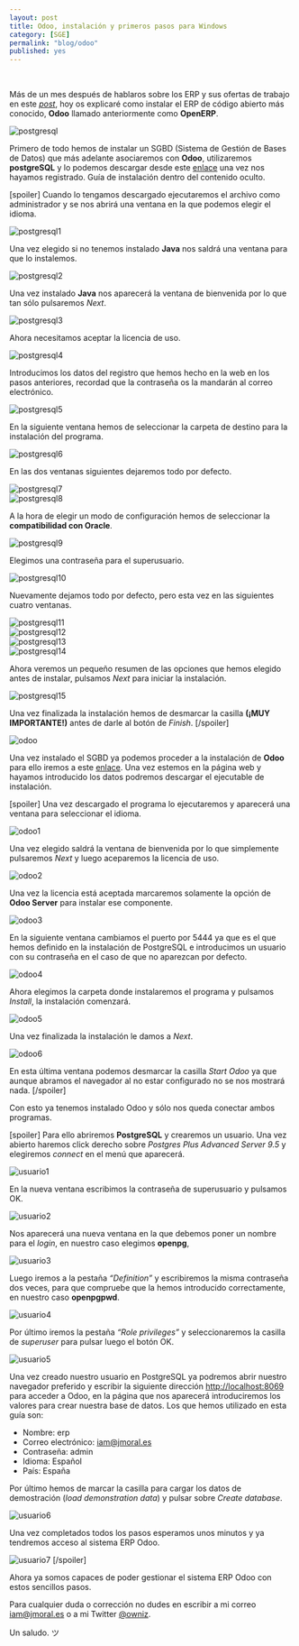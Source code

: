 ```yaml
---
layout: post
title: Odoo, instalación y primeros pasos para Windows
category: [SGE]
permalink: "blog/odoo"
published: yes
---
```


<br>

Más de un mes después de hablaros sobre los ERP y sus ofertas de trabajo en este [*post*](/blog/erp "ERP"), hoy os explicaré como instalar el ERP de código abierto más conocido, **Odoo** llamado anteriormente como **OpenERP**.

<img class="differentSize65" src="/assets/img/odoo/postgresql.png" alt="postgresql" style="margin:auto; display:block;">

Primero de todo hemos de instalar un SGBD (Sistema de Gestión de Bases de Datos) que más adelante asociaremos con **Odoo**, utilizaremos **postgreSQL** y lo podemos descargar desde este [enlace](http://www.enterprisedb.com/downloads/postgres-postgresql-downloads "PostgreSQL") una vez nos hayamos registrado. Guía de instalación dentro del contenido oculto.

[spoiler]
Cuando lo tengamos descargado ejecutaremos el archivo como administrador y se nos abrirá una ventana en la que podemos elegir el idioma.

<img class="differentSize40" src="/assets/img/odoo/postgresql/1.png" alt="postgresql1" style="margin:auto; display:block;">

Una vez elegido si no tenemos instalado **Java** nos saldrá una ventana para que lo instalemos.

<img class="differentSize65" src="/assets/img/odoo/postgresql/2.png" alt="postgresql2" style="margin:auto; display:block;">

Una vez instalado **Java** nos aparecerá la ventana de bienvenida por lo que tan sólo pulsaremos *Next*.

<img class="differentSize65" src="/assets/img/odoo/postgresql/3.png" alt="postgresql3" style="margin:auto; display:block;">

Ahora necesitamos aceptar la licencia de uso.

<img class="differentSize65" src="/assets/img/odoo/postgresql/4.png" alt="postgresql4" style="margin:auto; display:block;">

Introducimos los datos del registro que hemos hecho en la web en los pasos anteriores, recordad que la contraseña os la mandarán al correo electrónico.

<img class="differentSize65" src="/assets/img/odoo/postgresql/5.png" alt="postgresql5" style="margin:auto; display:block;">

En la siguiente ventana hemos de seleccionar la carpeta de destino para la instalación del programa.

<img class="differentSize65" src="/assets/img/odoo/postgresql/6.png" alt="postgresql6" style="margin:auto; display:block;">

En las dos ventanas siguientes dejaremos todo por defecto.

<img class="differentSize65" src="/assets/img/odoo/postgresql/7.png" alt="postgresql7" style="margin:auto; display:block;">

<img class="differentSize65" src="/assets/img/odoo/postgresql/8.png" alt="postgresql8" style="margin:auto; display:block;">

A la hora de elegir un modo de configuración hemos de seleccionar la **compatibilidad con Oracle**.

<img class="differentSize65" src="/assets/img/odoo/postgresql/9.png" alt="postgresql9" style="margin:auto; display:block;">

Elegimos una contraseña para el superusuario.

<img class="differentSize65" src="/assets/img/odoo/postgresql/10.png" alt="postgresql10" style="margin:auto; display:block;">

Nuevamente dejamos todo por defecto, pero esta vez en las siguientes cuatro ventanas.

<img class="differentSize65" src="/assets/img/odoo/postgresql/11.png" alt="postgresql11" style="margin:auto; display:block;">

<img class="differentSize65" src="/assets/img/odoo/postgresql/12.png" alt="postgresql12" style="margin:auto; display:block;">

<img class="differentSize65" src="/assets/img/odoo/postgresql/13.png" alt="postgresql13" style="margin:auto; display:block;">

<img class="differentSize65" src="/assets/img/odoo/postgresql/14.png" alt="postgresql14" style="margin:auto; display:block;">

Ahora veremos un pequeño resumen de las opciones que hemos elegido antes de instalar, pulsamos *Next* para iniciar la instalación.

<img class="differentSize65" src="/assets/img/odoo/postgresql/15.png" alt="postgresql15" style="margin:auto; display:block;">

Una vez finalizada la instalación hemos de desmarcar la casilla **(¡MUY IMPORTANTE!)** antes de darle al botón de *Finish*.
[/spoiler]

<img class="differentSize65" src="/assets/img/odoo/odoo.png" alt="odoo" style="margin:auto; display:block;">

Una vez instalado el SGBD ya podemos proceder a la instalación de **Odoo** para ello iremos a este [enlace](https://www.odoo.com/es_ES/page/download "Odoo"). Una vez estemos en la página web y hayamos introducido los datos podremos descargar el ejecutable de instalación.

[spoiler]
Una vez descargado el programa lo ejecutaremos y aparecerá una ventana para seleccionar el idioma.

<img class="differentSize40" src="/assets/img/odoo/odoo/1.png" alt="odoo1" style="margin:auto; display:block;">

Una vez elegido saldrá la ventana de bienvenida por lo que simplemente pulsaremos *Next* y luego aceparemos la licencia de uso.

<img class="differentSize65" src="/assets/img/odoo/odoo/2.png" alt="odoo2" style="margin:auto; display:block;">

Una vez la licencia está aceptada marcaremos solamente la opción de **Odoo Server** para instalar ese componente.

<img class="differentSize65" src="/assets/img/odoo/odoo/3.png" alt="odoo3" style="margin:auto; display:block;">

En la siguiente ventana cambiamos el puerto por 5444 ya que es el que hemos definido en la instalación de PostgreSQL e introducimos un usuario con su contraseña en el caso de que no aparezcan por defecto.

<img class="differentSize65" src="/assets/img/odoo/odoo/4.png" alt="odoo4" style="margin:auto; display:block;">

Ahora elegimos la carpeta donde instalaremos el programa y pulsamos *Install*, la instalación comenzará.

<img class="differentSize65" src="/assets/img/odoo/odoo/5.png" alt="odoo5" style="margin:auto; display:block;">

Una vez finalizada la instalación le damos a *Next*.

<img class="differentSize65" src="/assets/img/odoo/odoo/6.png" alt="odoo6" style="margin:auto; display:block;">

En esta última ventana podemos desmarcar la casilla *Start Odoo* ya que aunque abramos el navegador al no estar configurado no se nos mostrará nada.
[/spoiler]

Con esto ya tenemos instalado Odoo y sólo nos queda conectar ambos programas.

[spoiler]
Para ello abriremos **PostgreSQL** y crearemos un usuario. Una vez abierto haremos click derecho sobre *Postgres Plus Advanced Server 9.5* y elegiremos
*connect* en el menú que aparecerá.

![usuario1](/assets/img/odoo/usuario/1.png)

En la nueva ventana escribimos la contraseña de superusuario y pulsamos OK.

![usuario2](/assets/img/odoo/usuario/2.png)

Nos aparecerá una nueva ventana en la que debemos poner un nombre para el *login*, en nuestro caso elegimos **openpg**,

![usuario3](/assets/img/odoo/usuario/3.png)

Luego iremos a la pestaña *“Definition”* y escribiremos la misma contraseña dos veces, para que compruebe que la hemos introducido correctamente, en nuestro caso **openpgpwd**.

![usuario4](/assets/img/odoo/usuario/4.png)

Por último iremos la pestaña *“Role privileges”* y seleccionaremos la casilla de *superuser* para pulsar luego el botón OK.

![usuario5](/assets/img/odoo/usuario/5.png)

Una vez creado nuestro usuario en PostgreSQL ya podremos abrir nuestro navegador preferido y escribir la siguiente dirección [http://localhost:8069](http://localhost:8069 "Odoo") para acceder a Odoo, en la página que nos aparecerá introduciremos los valores para crear nuestra base de datos. Los que hemos utilizado en esta guía son:

* Nombre: erp
* Correo electrónico: iam@jmoral.es
* Contraseña: admin
* Idioma: Español
* País: España

Por último hemos de marcar la casilla para cargar los datos de demostración (*load demonstration data*) y pulsar sobre *Create database*.

![usuario6](/assets/img/odoo/usuario/6.png)

Una vez completados todos los pasos esperamos unos minutos y ya tendremos acceso al sistema ERP Odoo.

![usuario7](/assets/img/odoo/usuario/7.png)
[/spoiler]

Ahora ya somos capaces de poder gestionar el sistema ERP Odoo con estos sencillos pasos.

Para cualquier duda o corrección no dudes en escribir a mi correo [iam@jmoral.es](mailto:iam@jmoral.es "iam@jmoral.es") o a mi Twitter [@owniz](https://twitter.com/owniz "Twitter").

Un saludo. ツ
